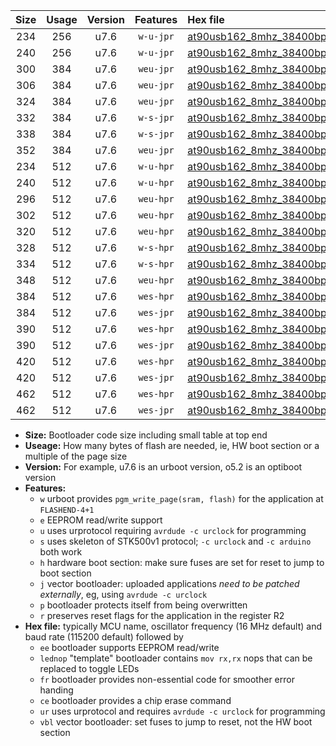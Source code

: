 |Size|Usage|Version|Features|Hex file|
|:-:|:-:|:-:|:-:|:--|
|234|256|u7.6|`w-u-jpr`|[at90usb162_8mhz_38400bps_ur_vbl.hex](https://raw.githubusercontent.com/stefanrueger/urboot/main/at90usb162_8mhz_38400bps_ur_vbl.hex)|
|240|256|u7.6|`w-u-jpr`|[at90usb162_8mhz_38400bps_lednop_ur_vbl.hex](https://raw.githubusercontent.com/stefanrueger/urboot/main/at90usb162_8mhz_38400bps_lednop_ur_vbl.hex)|
|300|384|u7.6|`weu-jpr`|[at90usb162_8mhz_38400bps_ee_ur_vbl.hex](https://raw.githubusercontent.com/stefanrueger/urboot/main/at90usb162_8mhz_38400bps_ee_ur_vbl.hex)|
|306|384|u7.6|`weu-jpr`|[at90usb162_8mhz_38400bps_ee_lednop_ur_vbl.hex](https://raw.githubusercontent.com/stefanrueger/urboot/main/at90usb162_8mhz_38400bps_ee_lednop_ur_vbl.hex)|
|324|384|u7.6|`weu-jpr`|[at90usb162_8mhz_38400bps_ee_lednop_fr_ur_vbl.hex](https://raw.githubusercontent.com/stefanrueger/urboot/main/at90usb162_8mhz_38400bps_ee_lednop_fr_ur_vbl.hex)|
|332|384|u7.6|`w-s-jpr`|[at90usb162_8mhz_38400bps_vbl.hex](https://raw.githubusercontent.com/stefanrueger/urboot/main/at90usb162_8mhz_38400bps_vbl.hex)|
|338|384|u7.6|`w-s-jpr`|[at90usb162_8mhz_38400bps_lednop_vbl.hex](https://raw.githubusercontent.com/stefanrueger/urboot/main/at90usb162_8mhz_38400bps_lednop_vbl.hex)|
|352|384|u7.6|`weu-jpr`|[at90usb162_8mhz_38400bps_ee_lednop_fr_ce_ur_vbl.hex](https://raw.githubusercontent.com/stefanrueger/urboot/main/at90usb162_8mhz_38400bps_ee_lednop_fr_ce_ur_vbl.hex)|
|234|512|u7.6|`w-u-hpr`|[at90usb162_8mhz_38400bps_ur.hex](https://raw.githubusercontent.com/stefanrueger/urboot/main/at90usb162_8mhz_38400bps_ur.hex)|
|240|512|u7.6|`w-u-hpr`|[at90usb162_8mhz_38400bps_lednop_ur.hex](https://raw.githubusercontent.com/stefanrueger/urboot/main/at90usb162_8mhz_38400bps_lednop_ur.hex)|
|296|512|u7.6|`weu-hpr`|[at90usb162_8mhz_38400bps_ee_ur.hex](https://raw.githubusercontent.com/stefanrueger/urboot/main/at90usb162_8mhz_38400bps_ee_ur.hex)|
|302|512|u7.6|`weu-hpr`|[at90usb162_8mhz_38400bps_ee_lednop_ur.hex](https://raw.githubusercontent.com/stefanrueger/urboot/main/at90usb162_8mhz_38400bps_ee_lednop_ur.hex)|
|320|512|u7.6|`weu-hpr`|[at90usb162_8mhz_38400bps_ee_lednop_fr_ur.hex](https://raw.githubusercontent.com/stefanrueger/urboot/main/at90usb162_8mhz_38400bps_ee_lednop_fr_ur.hex)|
|328|512|u7.6|`w-s-hpr`|[at90usb162_8mhz_38400bps.hex](https://raw.githubusercontent.com/stefanrueger/urboot/main/at90usb162_8mhz_38400bps.hex)|
|334|512|u7.6|`w-s-hpr`|[at90usb162_8mhz_38400bps_lednop.hex](https://raw.githubusercontent.com/stefanrueger/urboot/main/at90usb162_8mhz_38400bps_lednop.hex)|
|348|512|u7.6|`weu-hpr`|[at90usb162_8mhz_38400bps_ee_lednop_fr_ce_ur.hex](https://raw.githubusercontent.com/stefanrueger/urboot/main/at90usb162_8mhz_38400bps_ee_lednop_fr_ce_ur.hex)|
|384|512|u7.6|`wes-hpr`|[at90usb162_8mhz_38400bps_ee.hex](https://raw.githubusercontent.com/stefanrueger/urboot/main/at90usb162_8mhz_38400bps_ee.hex)|
|384|512|u7.6|`wes-jpr`|[at90usb162_8mhz_38400bps_ee_vbl.hex](https://raw.githubusercontent.com/stefanrueger/urboot/main/at90usb162_8mhz_38400bps_ee_vbl.hex)|
|390|512|u7.6|`wes-hpr`|[at90usb162_8mhz_38400bps_ee_lednop.hex](https://raw.githubusercontent.com/stefanrueger/urboot/main/at90usb162_8mhz_38400bps_ee_lednop.hex)|
|390|512|u7.6|`wes-jpr`|[at90usb162_8mhz_38400bps_ee_lednop_vbl.hex](https://raw.githubusercontent.com/stefanrueger/urboot/main/at90usb162_8mhz_38400bps_ee_lednop_vbl.hex)|
|420|512|u7.6|`wes-hpr`|[at90usb162_8mhz_38400bps_ee_lednop_fr.hex](https://raw.githubusercontent.com/stefanrueger/urboot/main/at90usb162_8mhz_38400bps_ee_lednop_fr.hex)|
|420|512|u7.6|`wes-jpr`|[at90usb162_8mhz_38400bps_ee_lednop_fr_vbl.hex](https://raw.githubusercontent.com/stefanrueger/urboot/main/at90usb162_8mhz_38400bps_ee_lednop_fr_vbl.hex)|
|462|512|u7.6|`wes-hpr`|[at90usb162_8mhz_38400bps_ee_lednop_fr_ce.hex](https://raw.githubusercontent.com/stefanrueger/urboot/main/at90usb162_8mhz_38400bps_ee_lednop_fr_ce.hex)|
|462|512|u7.6|`wes-jpr`|[at90usb162_8mhz_38400bps_ee_lednop_fr_ce_vbl.hex](https://raw.githubusercontent.com/stefanrueger/urboot/main/at90usb162_8mhz_38400bps_ee_lednop_fr_ce_vbl.hex)|

- **Size:** Bootloader code size including small table at top end
- **Useage:** How many bytes of flash are needed, ie, HW boot section or a multiple of the page size
- **Version:** For example, u7.6 is an urboot version, o5.2 is an optiboot version
- **Features:**
  + `w` urboot provides `pgm_write_page(sram, flash)` for the application at `FLASHEND-4+1`
  + `e` EEPROM read/write support
  + `u` uses urprotocol requiring `avrdude -c urclock` for programming
  + `s` uses skeleton of STK500v1 protocol; `-c urclock` and `-c arduino` both work
  + `h` hardware boot section: make sure fuses are set for reset to jump to boot section
  + `j` vector bootloader: uploaded applications *need to be patched externally*, eg, using `avrdude -c urclock`
  + `p` bootloader protects itself from being overwritten
  + `r` preserves reset flags for the application in the register R2
- **Hex file:** typically MCU name, oscillator frequency (16 MHz default) and baud rate (115200 default) followed by
  + `ee` bootloader supports EEPROM read/write
  + `lednop` "template" bootloader contains `mov rx,rx` nops that can be replaced to toggle LEDs
  + `fr` bootloader provides non-essential code for smoother error handing
  + `ce` bootloader provides a chip erase command
  + `ur` uses urprotocol and requires `avrdude -c urclock` for programming
  + `vbl` vector bootloader: set fuses to jump to reset, not the HW boot section
